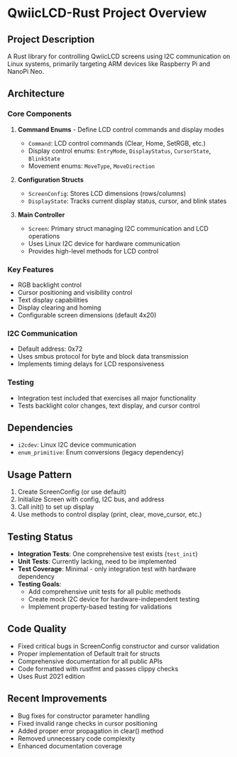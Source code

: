 # QwiicLCD-Rust Project Overview

## Project Description
A Rust library for controlling QwiicLCD screens using I2C communication on Linux systems, primarily targeting ARM devices like Raspberry Pi and NanoPi Neo.

## Architecture

### Core Components

1. **Command Enums** - Define LCD control commands and display modes
   - `Command`: LCD control commands (Clear, Home, SetRGB, etc.)
   - Display control enums: `EntryMode`, `DisplayStatus`, `CursorState`, `BlinkState`
   - Movement enums: `MoveType`, `MoveDirection`

2. **Configuration Structs**
   - `ScreenConfig`: Stores LCD dimensions (rows/columns)
   - `DisplayState`: Tracks current display status, cursor, and blink states

3. **Main Controller**
   - `Screen`: Primary struct managing I2C communication and LCD operations
   - Uses Linux I2C device for hardware communication
   - Provides high-level methods for LCD control

### Key Features
- RGB backlight control
- Cursor positioning and visibility control
- Text display capabilities
- Display clearing and homing
- Configurable screen dimensions (default 4x20)

### I2C Communication
- Default address: 0x72
- Uses smbus protocol for byte and block data transmission
- Implements timing delays for LCD responsiveness

### Testing
- Integration test included that exercises all major functionality
- Tests backlight color changes, text display, and cursor control

## Dependencies
- `i2cdev`: Linux I2C device communication
- `enum_primitive`: Enum conversions (legacy dependency)

## Usage Pattern
1. Create ScreenConfig (or use default)
2. Initialize Screen with config, I2C bus, and address
3. Call init() to set up display
4. Use methods to control display (print, clear, move_cursor, etc.)

## Testing Status
- **Integration Tests**: One comprehensive test exists (`test_init`)
- **Unit Tests**: Currently lacking, need to be implemented
- **Test Coverage**: Minimal - only integration test with hardware dependency
- **Testing Goals**: 
  - Add comprehensive unit tests for all public methods
  - Create mock I2C device for hardware-independent testing
  - Implement property-based testing for validations

## Code Quality
- Fixed critical bugs in ScreenConfig constructor and cursor validation
- Proper implementation of Default trait for structs
- Comprehensive documentation for all public APIs
- Code formatted with rustfmt and passes clippy checks
- Uses Rust 2021 edition

## Recent Improvements
- Bug fixes for constructor parameter handling
- Fixed invalid range checks in cursor positioning
- Added proper error propagation in clear() method
- Removed unnecessary code complexity
- Enhanced documentation coverage